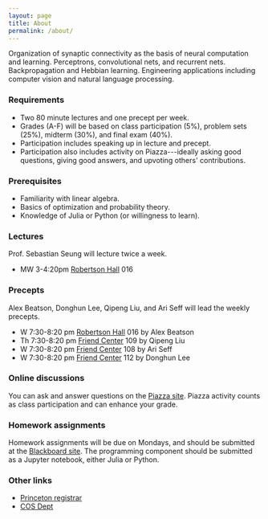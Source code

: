 ```yaml
---
layout: page
title: About
permalink: /about/
---
```


Organization of synaptic connectivity as the basis of neural
computation and learning. Perceptrons, convolutional nets, and
recurrent nets. Backpropagation and Hebbian learning. Engineering
applications including computer vision and natural language
processing.

### Requirements
  - Two 80 minute lectures and one precept per week.  
  - Grades (A-F) will be based on class participation (5%), problem sets (25%), midterm (30%), and final exam (40%).
  - Participation includes speaking up in lecture and precept.
  - Participation also includes activity on Piazza---ideally asking good questions, giving good answers, and upvoting others' contributions.

### Prerequisites
  - Familiarity with linear algebra.
  - Basics of optimization and probability theory.
  - Knowledge of Julia or Python (or willingness to learn).

### Lectures
Prof. Sebastian Seung will lecture twice a week.

- MW 3-4:20pm [Robertson Hall][robertson-hall] 016

### Precepts
Alex Beatson, Donghun Lee, Qipeng Liu, and Ari Seff will lead the weekly precepts.

- W	7:30-8:20 pm [Robertson Hall][robertson-hall]	016  	by Alex Beatson
- Th 	7:30-8:20 pm [Friend Center][friend-center]   	109  	by Qipeng Liu
- W	7:30-8:20 pm [Friend Center][friend-center]   	108  	by Ari Seff
- W	7:30-8:20 pm [Friend Center][friend-center]	112	by Donghun Lee

### Online discussions
You can ask and answer questions on the [Piazza site](https://piazza.com/princeton/spring2017/cos495/home).  Piazza activity counts as class participation and can enhance your grade.

### Homework assignments
Homework assignments will be due on Mondays, and should be submitted at the [Blackboard site](https://blackboard.princeton.edu/webapps/blackboard/execute/announcement?method=search&context=course&course_id=_3632370_1&handle=cp_announcements&mode=cpview).  The programming component should be submitted as a Jupyter notebook, either Julia or Python.

### Other links
- [Princeton registrar](https://registrar.princeton.edu/course-offerings/course_details.xml?courseid=002084&term=1174)
- [COS Dept](http://www.cs.princeton.edu/courses/archive/spring17/cos495/)

[robertson-hall]: https://goo.gl/maps/vNgBtF8Qpn62
[friend-center]: https://goo.gl/maps/FbGwEnmNAnC2
